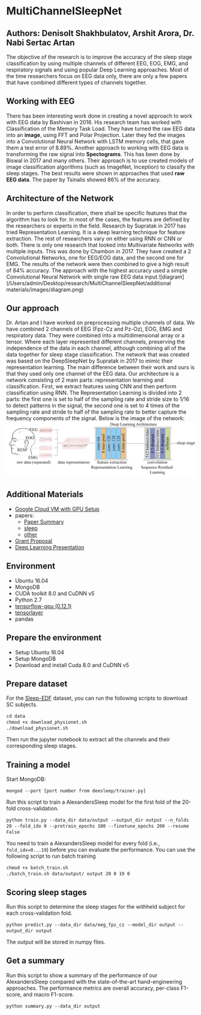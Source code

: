 # MultiChannelSleepNet

## Authors: Denisolt Shakhbulatov, Arshit Arora, Dr. Nabi Sertac Artan

The objective of the research is to improve the accuracy of the sleep stage classification by using multiple channels of different EEG, EOG, EMG, and respiratory signals and using popular Deep Learning approaches. Most of the time researchers focus on EEG data only, there are only a few papers that have combined different types of channels together.

## Working with EEG

There has been interesting work done in creating a novel approach to work with EEG data by Bashivan in 2016. His research team has worked with Classification of the Memory Task Load. They have turned the raw EEG data into an **image**, using FFT and Polar Projection. Later they fed the images into a Convolutional Neural Network with LSTM memory cells, that gave them a test error of 8.89%. Another approach to working with EEG data is transforming the raw signal into **Spectograms**. This has been done by Biswal in 2017 and many others. Their approach is to use created models of image classification algorithms (such as ImageNet, Inception) to classify the sleep stages. The best results were shown in approaches that used **raw EEG data**. The paper by Tsinalis showed 86% of the accuracy.

## Architecture of the Network

In order to perform classification, there shall be specific features that the algorithm has to look for. In most of the cases, the features are defined by the researchers or experts in the field. Research by Supratak in 2017 has tried Representation Learning. It is a deep learning technique for feature extraction. The rest of researchers vary on either using RNN or CNN or both. There is only one research that looked into Multivariate Networks with multiple inputs. This was done by Chambon in 2017. They have created a 2 Convolutional Networks, one for EEG/EOG data, and the second one for EMG. The results of the network were then combined to give a high result of 84% accuracy. The approach with the highest accuracy used a simple Convolutional Neural Network with single raw EEG data input.![diagram](/Users/admin/Desktop/research/MultiChannelSleepNet/additional materials/images/diagram.png)

## Our approach

Dr. Artan and I have worked on preprocessing multiple channels of data. We have combined 2 channels of EEG (Fpz-Cz and Pz-Oz), EOG, EMG and respiratory data. They were combined into a multidimensional array or a tensor. Where each layer represented different channels, preserving the independence of the data in each channel, although combining all of the data together for sleep stage classification. The network that was created was based on the DeepSleepNet by Supratak in 2017 to mimic their representation learning. The main difference between their work and ours is that they used only one channel of the EEG data. Our architecture is a network consisting of 2 main parts: representation learning and classification. First, we extract features using CNN and then perform classification using RNN. The Representation Learning is divided into 2 parts: the first one is set to half of the sampling rate and stride size to 1/16 to detect patterns in the signal, the second one is set to 4 times of the sampling rate and stride to half of the sampling rate to better capture the frequency components of the signal. Below is the image of the network:
![alt text](https://github.com/Denisolt/MultiChannelSleepNet/blob/master/additional%20materials/images/diagram.png?raw=true)

## Additional Materials

- [Google Cloud VM with GPU Setup](https://github.com/Denisolt/MultiChannelSleepNet/blob/master/additional%20materials/Google%20Cloud%20Setup.md)
- papers:
   - [Paper Summary](https://github.com/Denisolt/MultiChannelSleepNet/blob/master/additional%20materials/PapersSummary.csv)
   - [sleep](https://github.com/Denisolt/MultiChannelSleepNet/tree/master/additional%20materials/papers/sleep)
   - [other](https://github.com/Denisolt/MultiChannelSleepNet/tree/master/additional%20materials/papers/etc)
-  [Grant Proposal](https://github.com/Denisolt/MultiChannelSleepNet/blob/master/additional%20materials/NYIT%20Undergraduate%20Research%20and%20Entrepreneurs%20Program%20Mini%20Grant%20Proposal%20(dragged).pdf)
- [Deep Learning Presentation](https://github.com/Denisolt/MultiChannelSleepNet/tree/master/additional%20materials/presentation)


## Environment ##

- Ubuntu 16.04
- MongoDB
- CUDA toolkit 8.0 and CuDNN v5
- Python 2.7
- [tensorflow-gpu (0.12.1)](https://www.tensorflow.org/versions/r0.12/get_started/os_setup)
- [tensorlayer](https://github.com/zsdonghao/tensorlayer)
- pandas


## Prepare the environment

- Setup Ubuntu 16.04
- Setup MongoDB
- Download and install Cuda 8.0 and CuDNN v5

## Prepare dataset ##

For the [Sleep-EDF](https://physionet.org/pn4/sleep-edfx/) dataset, you can run the following scripts to download SC subjects.

    cd data
    chmod +x download_physionet.sh
    ./download_physionet.sh

Then run the jupyter notebook  to extract all the channels and their corresponding sleep stages.

## Training a model ##

Start MongoDB:

```
mongod --port [port number from deesleep/trainer.py]
```

Run this script to train a AlexandersSleep model for the first fold of the 20-fold cross-validation.

    python train.py --data_dir data/output --output_dir output --n_folds 20 --fold_idx 0 --pretrain_epochs 100 --finetune_epochs 200 --resume False

You need to train a AlexandersSleep model for every fold (i.e., `fold_idx=0...19`) before you can evaluate the performance. You can use the following script to run batch training

    chmod +x batch_train.sh
    ./batch_train.sh data/output/ output 20 0 19 0

## Scoring sleep stages ##
Run this script to determine the sleep stages for the withheld subject for each cross-validation fold.

    python predict.py --data_dir data/eeg_fpz_cz --model_dir output --output_dir output

The output will be stored in numpy files.


## Get a summary ##
Run this script to show a summary of the performance of our AlexandersSleep compared with the state-of-the-art hand-engineering approaches. The performance metrics are overall accuracy, per-class F1-score, and macro F1-score.

    python summary.py --data_dir output

